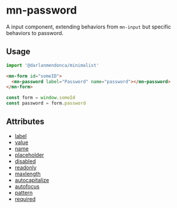 # mn-password

A input component, extending behaviors from `mn-input` but specific behaviors to password.

## Usage

```js
import '@darlanmendonca/minimalist'
```

```html
<mn-form id="someID">
  <mn-password label="Password" name="password"></mn-password>
</mn-form>
```

```js
const form = window.someId
const password = form.password
```

## Attributes

- [label](./input/#label)
- [value](./input/#value)
- [name](./input/#name)
- [placeholder](./input/#placeholder)
- [disabled](./input/#disabled)
- [readonly](./input/#readonly)
- [maxlength](./input/#maxlength)
- [autocapitalize](./input/#autocapitalize)
- [autofocus](./input/#autofocus)
- [pattern](./input/#pattern)
- [required](./input/#required)

